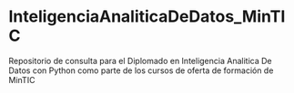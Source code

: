 # InteligenciaAnaliticaDeDatos_MinTIC
Repositorio de consulta para el Diplomado en Inteligencia Analitica De Datos con Python como parte de los cursos de oferta de formación de MinTIC
